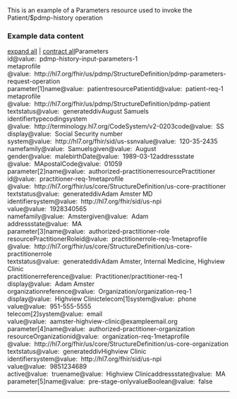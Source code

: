 This is an example of a Parameters resource used to invoke the Patient/$pdmp-history operation

<p></p>

<h3>Example data content</h3>

<div class="fm_ex"><span id="expandNote"><a class="expandLink" href="#" onclick="javascript:{document.querySelectorAll('.fm_ex .detail.collapse').forEach(el => {el.classList.remove('collapse'); el.classList.remove('in'); el.classList.add('in');}); document.querySelectorAll('.fm_ex .summary').forEach(el => {el.classList.remove('collapsed');});}">expand all</a> | <a class="expandLink" href="#" onclick="javascript:{document.querySelectorAll('.fm_ex .detail.in').forEach(el => {el.classList.remove('in'); el.classList.remove('in'); el.classList.add('collapse');}); document.querySelectorAll('.fm_ex .summary').forEach(el => {el.classList.add('collapsed');}); }">contract all</a></span><span class="emph0">Parameters</span><br /><span style="display:inline-block"><span class="emph1">id</span><span style="display:inline-block"><span class="leastEmph fhirValue">@value</span>: &nbsp;<span class="valueEmph">pdmp-history-input-parameters-1</span></span></span><br><span style="display:inline-block"><span class="emph1">meta</span><span style="display:inline-block"><span class="emph2">profile</span></span></span><span style="display:inline-block"><span class="leastEmph fhirValue">@value</span>: &nbsp;<span class="valueEmph">http://hl7.org/fhir/us/pdmp/StructureDefinition/pdmp-parameters-request-operation</span></span><span class="indent0"><span style="display:inline-block"><span class="emph1">parameter[1]</span><span style="display:inline-block"><span class="emph2">name</span></span></span><span style="display:inline-block"><span class="leastEmph fhirValue">@value</span>: &nbsp;<span class="valueEmph">patient</span></span><span style="display:inline-block"><span class="emph2">resource</span><span style="display:inline-block"><span class="emph3">Patient</span></span></span><span style="display:inline-block"><span class="emph4">id</span><span style="display:inline-block"><span class="leastEmph fhirValue">@value</span>: &nbsp;<span class="valueEmph">patient-req-1</span></span></span><span style="display:inline-block"><span class="emph4">meta</span><span style="display:inline-block"><span class="emph5">profile</span></span></span><span style="display:inline-block"><span class="leastEmph fhirValue">@value</span>: &nbsp;<span class="valueEmph">http://hl7.org/fhir/us/pdmp/StructureDefinition/pdmp-patient</span></span><span style="display:inline-block"><span class="emph4">text</span><span style="display:inline-block"><span class="emph5">status</span></span></span><span style="display:inline-block"><span class="leastEmph fhirValue">@value</span>: &nbsp;<span class="valueEmph">generated</span></span><span class="fhirText"><span class="preText"></span><span data-toggle="collapse" style="display:inline-block;"  data-target="#_Parameters_parameter_resource_Patient_text_div" class="emph2 fhirDiv summary collapsed">div</span><span id="_Parameters_parameter_resource_Patient_text_div" class="detail collapse"><span class="longContentEdit"></span><span class="longHiddenContent">August Samuels</span></span></span><br><span style="display:inline-block"><span class="emph4">identifier</span><span style="display:inline-block"><span class="emph5">type</span></span></span><span style="display:inline-block"><span class="leastEmph">coding</span><span style="display:inline-block"><span class="leastEmph">system</span></span></span><span style="display:inline-block"><span class="leastEmph fhirValue">@value</span>: &nbsp;<span class="valueEmph">http://terminology.hl7.org/CodeSystem/v2-0203</span></span><span style="display:inline-block"><span class="leastEmph">code</span><span style="display:inline-block"><span class="leastEmph fhirValue">@value</span>: &nbsp;<span class="valueEmph">SS</span></span></span><span style="display:inline-block"><span class="leastEmph">display</span><span style="display:inline-block"><span class="leastEmph fhirValue">@value</span>: &nbsp;<span class="boldValueEmph">Social Security number</span></span></span><br><span style="display:inline-block"><span class="emph5">system</span><span style="display:inline-block"><span class="leastEmph fhirValue">@value</span>: &nbsp;<span class="valueEmph">http://hl7.org/fhir/sid/us-ssn</span></span></span><span style="display:inline-block"><span class="emph5">value</span><span style="display:inline-block"><span class="leastEmph fhirValue">@value</span>: &nbsp;<span class="valueEmph">120-35-2435</span></span></span><br><span style="display:inline-block"><span class="emph4">name</span><span style="display:inline-block"><span class="emph5">family</span></span></span><span style="display:inline-block"><span class="leastEmph fhirValue">@value</span>: &nbsp;<span class="valueEmph">Samuels</span></span><span style="display:inline-block"><span class="emph5">given</span><span style="display:inline-block"><span class="leastEmph fhirValue">@value</span>: &nbsp;<span class="valueEmph">August</span></span></span><br><span style="display:inline-block"><span class="emph4">gender</span><span style="display:inline-block"><span class="leastEmph fhirValue">@value</span>: &nbsp;<span class="valueEmph">male</span></span></span><span style="display:inline-block"><span class="emph4">birthDate</span><span style="display:inline-block"><span class="leastEmph fhirValue">@value</span>: &nbsp;<span class="valueEmph">1989-03-12</span></span></span><span style="display:inline-block"><span class="emph4">address</span><span style="display:inline-block"><span class="emph5">state</span></span></span><span style="display:inline-block"><span class="leastEmph fhirValue">@value</span>: &nbsp;<span class="valueEmph">MA</span></span><span style="display:inline-block"><span class="emph5">postalCode</span><span style="display:inline-block"><span class="leastEmph fhirValue">@value</span>: &nbsp;<span class="valueEmph">01059</span></span></span><br><span style="display:inline-block"><span class="emph1">parameter[2]</span><span style="display:inline-block"><span class="emph2">name</span></span></span><span style="display:inline-block"><span class="leastEmph fhirValue">@value</span>: &nbsp;<span class="valueEmph">authorized-practitioner</span></span><span style="display:inline-block"><span class="emph2">resource</span><span style="display:inline-block"><span class="emph3">Practitioner</span></span></span><span style="display:inline-block"><span class="emph4">id</span><span style="display:inline-block"><span class="leastEmph fhirValue">@value</span>: &nbsp;<span class="valueEmph">practitioner-req-1</span></span></span><span style="display:inline-block"><span class="emph4">meta</span><span style="display:inline-block"><span class="emph5">profile</span></span></span><span style="display:inline-block"><span class="leastEmph fhirValue">@value</span>: &nbsp;<span class="valueEmph">http://hl7.org/fhir/us/core/StructureDefinition/us-core-practitioner</span></span><span style="display:inline-block"><span class="emph4">text</span><span style="display:inline-block"><span class="emph5">status</span></span></span><span style="display:inline-block"><span class="leastEmph fhirValue">@value</span>: &nbsp;<span class="valueEmph">generated</span></span><span class="fhirText"><span class="preText"></span><span data-toggle="collapse" style="display:inline-block;"  data-target="#_Parameters_parameter2_resource_Practitioner_text_div" class="emph2 fhirDiv summary collapsed">div</span><span id="_Parameters_parameter2_resource_Practitioner_text_div" class="detail collapse"><span class="longContentEdit"></span><span class="longHiddenContent">Adam Amster MD</span></span></span><br><span style="display:inline-block"><span class="emph4">identifier</span><span style="display:inline-block"><span class="emph5">system</span></span></span><span style="display:inline-block"><span class="leastEmph fhirValue">@value</span>: &nbsp;<span class="valueEmph">http://hl7.org/fhir/sid/us-npi</span></span><span style="display:inline-block"><span class="emph5">value</span><span style="display:inline-block"><span class="leastEmph fhirValue">@value</span>: &nbsp;<span class="valueEmph">1928340565</span></span></span><br><span style="display:inline-block"><span class="emph4">name</span><span style="display:inline-block"><span class="emph5">family</span></span></span><span style="display:inline-block"><span class="leastEmph fhirValue">@value</span>: &nbsp;<span class="valueEmph">Amster</span></span><span style="display:inline-block"><span class="emph5">given</span><span style="display:inline-block"><span class="leastEmph fhirValue">@value</span>: &nbsp;<span class="valueEmph">Adam</span></span></span><br><span style="display:inline-block"><span class="emph4">address</span><span style="display:inline-block"><span class="emph5">state</span></span></span><span style="display:inline-block"><span class="leastEmph fhirValue">@value</span>: &nbsp;<span class="valueEmph">MA</span></span><br><span style="display:inline-block"><span class="emph1">parameter[3]</span><span style="display:inline-block"><span class="emph2">name</span></span></span><span style="display:inline-block"><span class="leastEmph fhirValue">@value</span>: &nbsp;<span class="valueEmph">authorized-practitioner-role</span></span><span style="display:inline-block"><span class="emph2">resource</span><span style="display:inline-block"><span class="emph3">PractitionerRole</span></span></span><span style="display:inline-block"><span class="emph4">id</span><span style="display:inline-block"><span class="leastEmph fhirValue">@value</span>: &nbsp;<span class="valueEmph">practitionerrole-req-1</span></span></span><span style="display:inline-block"><span class="emph4">meta</span><span style="display:inline-block"><span class="emph5">profile</span></span></span><span style="display:inline-block"><span class="leastEmph fhirValue">@value</span>: &nbsp;<span class="valueEmph">http://hl7.org/fhir/us/core/StructureDefinition/us-core-practitionerrole</span></span><span style="display:inline-block"><span class="emph4">text</span><span style="display:inline-block"><span class="emph5">status</span></span></span><span style="display:inline-block"><span class="leastEmph fhirValue">@value</span>: &nbsp;<span class="valueEmph">generated</span></span><span class="fhirText"><span class="preText"></span><span data-toggle="collapse" style="display:inline-block;"  data-target="#_Parameters_parameter3_resource_PractitionerRole_text_div" class="emph2 fhirDiv summary collapsed">div</span><span id="_Parameters_parameter3_resource_PractitionerRole_text_div" class="detail collapse"><span class="longContentEdit"></span><span class="longHiddenContent">Adam Amster, Internal Medicine, Highview Clinic</span></span></span><br><span style="display:inline-block"><span class="emph4">practitioner</span><span style="display:inline-block"><span class="emph5">reference</span></span></span><span style="display:inline-block"><span class="leastEmph fhirValue">@value</span>: &nbsp;<span class="valueEmph">Practitioner/practitioner-req-1</span></span><span style="display:inline-block"><span class="emph5">display</span><span style="display:inline-block"><span class="leastEmph fhirValue">@value</span>: &nbsp;<span class="boldValueEmph">Adam Amster</span></span></span><br><span style="display:inline-block"><span class="emph4">organization</span><span style="display:inline-block"><span class="emph5">reference</span></span></span><span style="display:inline-block"><span class="leastEmph fhirValue">@value</span>: &nbsp;<span class="valueEmph">Organization/organization-req-1</span></span><span style="display:inline-block"><span class="emph5">display</span><span style="display:inline-block"><span class="leastEmph fhirValue">@value</span>: &nbsp;<span class="boldValueEmph">Highview Clinic</span></span></span><span class="indent1"><span style="display:inline-block"><span class="emph4">telecom[1]</span><span style="display:inline-block"><span class="emph5">system</span></span></span><span style="display:inline-block"><span class="leastEmph fhirValue">@value</span>: &nbsp;<span class="valueEmph">phone</span></span><span style="display:inline-block"><span class="emph5">value</span><span style="display:inline-block"><span class="leastEmph fhirValue">@value</span>: &nbsp;<span class="valueEmph">951-555-5555</span></span></span><br><span style="display:inline-block"><span class="emph4">telecom[2]</span><span style="display:inline-block"><span class="emph5">system</span></span></span><span style="display:inline-block"><span class="leastEmph fhirValue">@value</span>: &nbsp;<span class="valueEmph">email</span></span><span style="display:inline-block"><span class="emph5">value</span><span style="display:inline-block"><span class="leastEmph fhirValue">@value</span>: &nbsp;<span class="valueEmph">aamster-highview-clinic@exampleemail.org</span></span></span></span><span style="display:inline-block"><span class="emph1">parameter[4]</span><span style="display:inline-block"><span class="emph2">name</span></span></span><span style="display:inline-block"><span class="leastEmph fhirValue">@value</span>: &nbsp;<span class="valueEmph">authorized-practitioner-organization</span></span><span style="display:inline-block"><span class="emph2">resource</span><span style="display:inline-block"><span class="emph3">Organization</span></span></span><span style="display:inline-block"><span class="emph4">id</span><span style="display:inline-block"><span class="leastEmph fhirValue">@value</span>: &nbsp;<span class="valueEmph">organization-req-1</span></span></span><span style="display:inline-block"><span class="emph4">meta</span><span style="display:inline-block"><span class="emph5">profile</span></span></span><span style="display:inline-block"><span class="leastEmph fhirValue">@value</span>: &nbsp;<span class="valueEmph">http://hl7.org/fhir/us/core/StructureDefinition/us-core-organization</span></span><span style="display:inline-block"><span class="emph4">text</span><span style="display:inline-block"><span class="emph5">status</span></span></span><span style="display:inline-block"><span class="leastEmph fhirValue">@value</span>: &nbsp;<span class="valueEmph">generated</span></span><span class="fhirText"><span class="preText"></span><span data-toggle="collapse" style="display:inline-block;"  data-target="#_Parameters_parameter4_resource_Organization_text_div" class="emph2 fhirDiv summary collapsed">div</span><span id="_Parameters_parameter4_resource_Organization_text_div" class="detail collapse"><span class="longContentEdit"></span><span class="longHiddenContent">Highview Clinic</span></span></span><br><span style="display:inline-block"><span class="emph4">identifier</span><span style="display:inline-block"><span class="emph5">system</span></span></span><span style="display:inline-block"><span class="leastEmph fhirValue">@value</span>: &nbsp;<span class="valueEmph">http://hl7.org/fhir/sid/us-npi</span></span><span style="display:inline-block"><span class="emph5">value</span><span style="display:inline-block"><span class="leastEmph fhirValue">@value</span>: &nbsp;<span class="valueEmph">9851234689</span></span></span><br><span style="display:inline-block"><span class="emph4">active</span><span style="display:inline-block"><span class="leastEmph fhirValue">@value</span>: &nbsp;<span class="valueEmph">true</span></span></span><span style="display:inline-block"><span class="emph4">name</span><span style="display:inline-block"><span class="leastEmph fhirValue">@value</span>: &nbsp;<span class="valueEmph">Highview Clinic</span></span></span><span style="display:inline-block"><span class="emph4">address</span><span style="display:inline-block"><span class="emph5">state</span></span></span><span style="display:inline-block"><span class="leastEmph fhirValue">@value</span>: &nbsp;<span class="valueEmph">MA</span></span><br><span style="display:inline-block"><span class="emph1">parameter[5]</span><span style="display:inline-block"><span class="emph2">name</span></span></span><span style="display:inline-block"><span class="leastEmph fhirValue">@value</span>: &nbsp;<span class="valueEmph">pre-stage-only</span></span><span style="display:inline-block"><span class="emph2">valueBoolean</span><span style="display:inline-block"><span class="leastEmph fhirValue">@value</span>: &nbsp;<span class="valueEmph">false</span></span></span></span></div>

<hr>